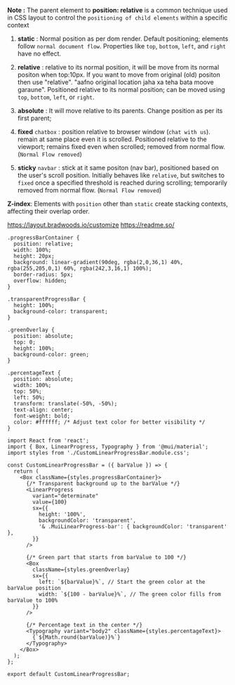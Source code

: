  **Note :** The parent element to **position: relative** is a common technique used in CSS layout to control the `positioning of child elements` within a specific context

1. **static** : Normal position as per dom render. Default positioning; elements follow `normal document flow`. Properties like `top`, `bottom`, `left`, and `right` have no effect.

2. **relative** : relative to its normal position, it will be move from its normal positon when top:10px. If you want to move from original (old) positon then use "relative". "aafno original location jaha xa teha bata moove garaune". Positioned relative to its normal position; can be moved using `top`, `bottom`, `left`, or `right`.

3. **absolute** : It will move relative to its parents. Change position as per its first parent;

4. **fixed** `chatbox` : position relative to browser window (`chat with us`). remain at same place even it is scrolled. Positioned relative to the viewport; remains fixed even when scrolled; removed from normal flow. (`Normal Flow removed`)

5. **sticky** `navbar` : stick at it same positon (nav bar), positioned based on the user's scroll position. Initially behaves like `relative`, but switches to `fixed` once a specified threshold is reached during scrolling; temporarily removed from normal flow. (`Normal Flow removed`)

**Z-index**: Elements with `position` other than `static` create stacking contexts, affecting their overlap order.


https://layout.bradwoods.io/customize
https://readme.so/

```
.progressBarContainer {
  position: relative;
  width: 100%;
  height: 20px;
  background: linear-gradient(90deg, rgba(2,0,36,1) 40%, rgba(255,205,0,1) 60%, rgba(242,3,16,1) 100%);
  border-radius: 5px;
  overflow: hidden;
}

.transparentProgressBar {
  height: 100%;
  background-color: transparent;
}

.greenOverlay {
  position: absolute;
  top: 0;
  height: 100%;
  background-color: green;
}

.percentageText {
  position: absolute;
  width: 100%;
  top: 50%;
  left: 50%;
  transform: translate(-50%, -50%);
  text-align: center;
  font-weight: bold;
  color: #ffffff; /* Adjust text color for better visibility */
}

```

```
import React from 'react';
import { Box, LinearProgress, Typography } from '@mui/material';
import styles from './CustomLinearProgressBar.module.css';

const CustomLinearProgressBar = ({ barValue }) => {
  return (
    <Box className={styles.progressBarContainer}>
      {/* Transparent background up to the barValue */}
      <LinearProgress
        variant="determinate"
        value={100}
        sx={{
          height: '100%',
          backgroundColor: 'transparent',
          '& .MuiLinearProgress-bar': { backgroundColor: 'transparent' },
        }}
      />
      
      {/* Green part that starts from barValue to 100 */}
      <Box
        className={styles.greenOverlay}
        sx={{
          left: `${barValue}%`, // Start the green color at the barValue position
          width: `${100 - barValue}%`, // The green color fills from barValue to 100%
        }}
      />
      
      {/* Percentage text in the center */}
      <Typography variant="body2" className={styles.percentageText}>
        {`${Math.round(barValue)}%`}
      </Typography>
    </Box>
  );
};

export default CustomLinearProgressBar;

```
